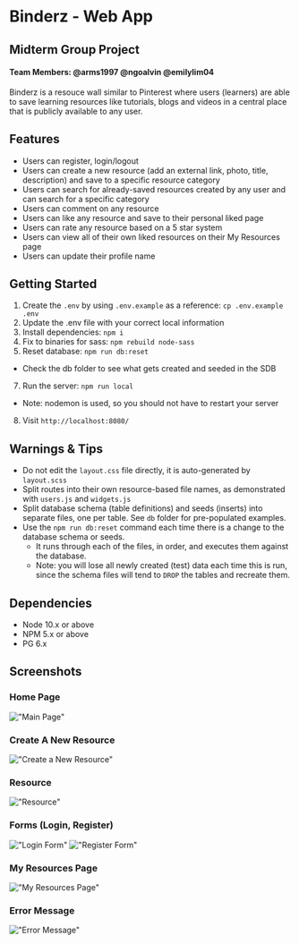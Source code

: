 # Binderz - Web App

## Midterm Group Project

#### Team Members: @arms1997 @ngoalvin @emilylim04

Binderz is a resouce wall similar to Pinterest where users (learners) are able to save learning resources like tutorials, blogs and videos in a central place that is publicly available to any user.

## Features

- Users can register, login/logout
- Users can create a new resource (add an external link, photo, title, description) and save to a specific resource category
- Users can search for already-saved resources created by any user and can search for a specific category
- Users can comment on any resource
- Users can like any resource and save to their personal liked page
- Users can rate any resource based on a 5 star system
- Users can view all of their own liked resources on their My Resources page
- Users can update their profile name

## Getting Started

1. Create the `.env` by using `.env.example` as a reference: `cp .env.example .env`
2. Update the .env file with your correct local information
3. Install dependencies: `npm i`
4. Fix to binaries for sass: `npm rebuild node-sass`
5. Reset database: `npm run db:reset`

- Check the db folder to see what gets created and seeded in the SDB

7. Run the server: `npm run local`

- Note: nodemon is used, so you should not have to restart your server

8. Visit `http://localhost:8080/`

## Warnings & Tips

- Do not edit the `layout.css` file directly, it is auto-generated by `layout.scss`
- Split routes into their own resource-based file names, as demonstrated with `users.js` and `widgets.js`
- Split database schema (table definitions) and seeds (inserts) into separate files, one per table. See `db` folder for pre-populated examples.
- Use the `npm run db:reset` command each time there is a change to the database schema or seeds.
  - It runs through each of the files, in order, and executes them against the database.
  - Note: you will lose all newly created (test) data each time this is run, since the schema files will tend to `DROP` the tables and recreate them.

## Dependencies

- Node 10.x or above
- NPM 5.x or above
- PG 6.x

## Screenshots

### Home Page

!["Main Page"]()

### Create A New Resource

!["Create a New Resource"]()

### Resource

!["Resource"]()

### Forms (Login, Register)

!["Login Form"]()
!["Register Form"]()

### My Resources Page

!["My Resources Page"]()

### Error Message

!["Error Message"]()
